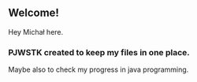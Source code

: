 ## Welcome!

Hey Michał here.


### PJWSTK created to keep my files in one place.

Maybe also to check my progress in java programming.
